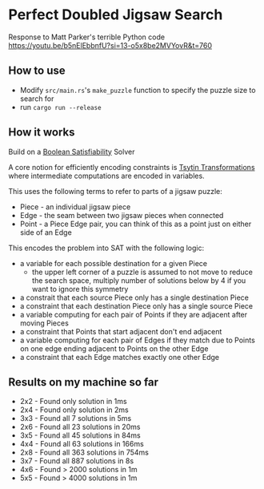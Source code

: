 # Perfect Doubled Jigsaw Search

Response to Matt Parker's terrible Python code https://youtu.be/b5nElEbbnfU?si=13-o5x8be2MVYovR&t=760

## How to use
- Modify `src/main.rs`'s `make_puzzle` function to specify the puzzle size to search for
- run `cargo run --release`

## How it works
Build on a [Boolean Satisfiability](https://en.wikipedia.org/wiki/Boolean_satisfiability_problem) Solver

A core notion for efficiently encoding constraints is [Tsytin Transformations](https://en.wikipedia.org/wiki/Tseytin_transformation)
where intermediate computations are encoded in variables.

This uses the following terms to refer to parts of a jigsaw puzzle:
- Piece - an individual jigsaw piece
- Edge - the seam between two jigsaw pieces when connected
- Point - a Piece Edge pair, you can think of this as a point just on either side of an Edge

This encodes the problem into SAT with the following logic:
- a variable for each possible destination for a given Piece
  - the upper left corner of a puzzle is assumed to not move to reduce the search space, multiply number of solutions below by 4 if you want to ignore this symmetry
- a constrait that each source Piece only has a single destination Piece
- a constraint that each destination Piece only has a single source Piece
- a variable computing for each pair of Points if they are adjacent after moving Pieces
- a constraint that Points that start adjacent don't end adjacent
- a variable computing for each pair of Edges if they match due to Points on one edge ending adjacent to Points on the other Edge
- a constraint that each Edge matches exactly one other Edge

## Results on my machine so far
- 2x2 - Found only solution in 1ms
- 2x4 - Found only solution in 2ms
- 3x3 - Found all 7 solutions in 5ms
- 2x6 - Found all 23 solutions in 20ms
- 3x5 - Found all 45 solutions in 84ms
- 4x4 - Found all 63 solutions in 166ms
- 2x8 - Found all 363 solutions in 754ms
- 3x7 - Found all 887 solutions in 8s
- 4x6 - Found > 2000 solutions in 1m
- 5x5 - Found > 4000 solutions in 1m
